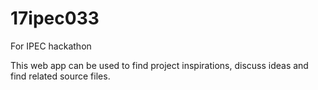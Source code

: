 # 17ipec033

For IPEC hackathon

This web app can be used to find project inspirations, discuss ideas and find related source files.
